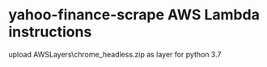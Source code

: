 # yahoo-finance-scrape AWS Lambda instructions 

upload AWSLayers\chrome_headless.zip as layer for python 3.7


